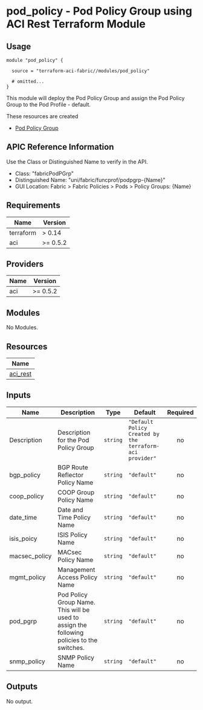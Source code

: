 # pod_policy - Pod Policy Group using ACI Rest Terraform Module

## Usage

```hcl
module "pod_policy" {

  source = "terraform-aci-fabric//modules/pod_policy"

  # omitted...
}
```

This module will deploy the Pod Policy Group and assign the Pod Policy Group to the Pod Profile - default.

These resources are created

* [Pod Policy Group](https://registry.terraform.io/providers/CiscoDevNet/aci/latest/docs/resources/rest)

## APIC Reference Information

Use the Class or Distinguished Name to verify in the API.

* Class: "fabricPodPGrp"
* Distinguished Name: "uni/fabric/funcprof/podpgrp-{Name}"
* GUI Location: Fabric > Fabric Policies > Pods > Policy Groups: {Name}

<!-- BEGINNING OF PRE-COMMIT-TERRAFORM DOCS HOOK -->
## Requirements

| Name | Version |
|------|---------|
| terraform | > 0.14 |
| aci | >= 0.5.2 |

## Providers

| Name | Version |
|------|---------|
| aci | >= 0.5.2 |

## Modules

No Modules.

## Resources

| Name |
|------|
| [aci_rest](https://registry.terraform.io/providers/ciscodevnet/aci/0.5.2/docs/resources/rest) |

## Inputs

| Name | Description | Type | Default | Required |
|------|-------------|------|---------|:--------:|
| Description | Description for the Pod Policy Group | `string` | `"Default Policy Created by the terraform-aci provider"` | no |
| bgp\_policy | BGP Route Reflector Policy Name | `string` | `"default"` | no |
| coop\_policy | COOP Group Policy Name | `string` | `"default"` | no |
| date\_time | Date and Time Policy Name | `string` | `"default"` | no |
| isis\_poicy | ISIS Policy Name | `string` | `"default"` | no |
| macsec\_policy | MACsec Policy Name | `string` | `"default"` | no |
| mgmt\_policy | Management Access Policy Name | `string` | `"default"` | no |
| pod\_pgrp | Pod Policy Group Name.  This will be used to assign the following policies to the switches. | `string` | `"default"` | no |
| snmp\_policy | SNMP Policy Name | `string` | `"default"` | no |

## Outputs

No output.
<!-- END OF PRE-COMMIT-TERRAFORM DOCS HOOK -->
